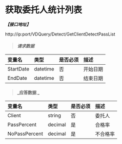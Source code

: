 # 获取委托人统计列表

_**【接口地址】**_

http://ip:port/VDQuery/Detect/GetClientDetectPassList

> #### _请求数据_ 

| 变量名 | 类型 | 是否必须 | 描述 |
| :--- | :--- | :--- | :--- |
| StartDate | datetime | 否 | 开始日期 |
| EndDate | datetime | 否 | 结束日期 |

> #### _应答数据 _ 

| 变量名 | 类型 | 是否必须 | 描述 |
| :--- | :--- | :--- | :--- |
| Client | string | 否 | 委托人 |
| PassPercent | decimal | 是 | 合格率 |
| NoPassPercent | decimal | 是 | 不合格率 |



